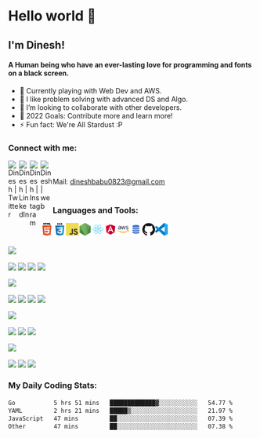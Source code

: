 # Hello world 👋
## I'm Dinesh!
#### A Human being who have an ever-lasting love for programming and fonts on a black screen.

- 🌱 Currently playing with Web Dev and AWS.
- 🔭 I like problem solving with advanced DS and Algo.
- 👯 I’m looking to collaborate with other developers.
- 🥅 2022 Goals: Contribute more and learn more!
- ⚡ Fun fact: We're All Stardust :P


### Connect with me:
[<img align="left" alt="Dinesh | Twitter" width="22px" src="https://cdn.jsdelivr.net/npm/simple-icons@v3/icons/twitter.svg" />][twitter] 
[<img align="left" alt="Dinesh | LinkedIn" width="22px" src="https://cdn.jsdelivr.net/npm/simple-icons@v3/icons/linkedin.svg" />][linkedin]
[<img align="left" alt="Dinesh | Instagram" width="22px" src="https://cdn.jsdelivr.net/npm/simple-icons@v3/icons/instagram.svg" />][instagram]
[<img align="left" alt="Dinesh | web" width="25px" src="https://cdn4.iconfinder.com/data/icons/web-icons-22/48/webpage-512.png" />][web]

<br/><br />
Mail: 
<dineshbabu0823@gmail.com>
<br/><br/>


### Languages and Tools:

<img align="left" alt="HTML5" width="26px" src="https://raw.githubusercontent.com/github/explore/80688e429a7d4ef2fca1e82350fe8e3517d3494d/topics/html/html.png" />
<img align="left" alt="CSS3" width="26px" src="https://raw.githubusercontent.com/github/explore/80688e429a7d4ef2fca1e82350fe8e3517d3494d/topics/css/css.png" />
<img align="left" alt="JavaScript" width="26px" src="https://raw.githubusercontent.com/github/explore/80688e429a7d4ef2fca1e82350fe8e3517d3494d/topics/javascript/javascript.png" />
<img align="left" alt="Node.js" width="26px" src="https://raw.githubusercontent.com/github/explore/80688e429a7d4ef2fca1e82350fe8e3517d3494d/topics/nodejs/nodejs.png" />

<img align="left" alt="React" width="26px" src="https://raw.githubusercontent.com/github/explore/80688e429a7d4ef2fca1e82350fe8e3517d3494d/topics/react/react.png" />

<img align="left" alt="Angular" width="26px" src="https://raw.githubusercontent.com/github/explore/80688e429a7d4ef2fca1e82350fe8e3517d3494d/topics/angular/angular.png" />

<img align="left" alt="aws" width="26px" src="https://raw.githubusercontent.com/github/explore/80688e429a7d4ef2fca1e82350fe8e3517d3494d/topics/aws/aws.png" />

<img align="left" alt="SQL" width="26px" src="https://raw.githubusercontent.com/github/explore/80688e429a7d4ef2fca1e82350fe8e3517d3494d/topics/sql/sql.png" />

<img align="left" alt="GitHub" width="26px" src="https://raw.githubusercontent.com/github/explore/78df643247d429f6cc873026c0622819ad797942/topics/github/github.png" />

<img align="left" alt="Visual Studio Code" width="26px" src="https://raw.githubusercontent.com/github/explore/80688e429a7d4ef2fca1e82350fe8e3517d3494d/topics/visual-studio-code/visual-studio-code.png" />
<br />
<br />

[twitter]: https://twitter.com/Dinesh853?s=08
[gmail]: <dineshbabu0823@gmail.com>
[instagram]: https://www.instagram.com/_.dinesh.____?r=nametag
[linkedin]: https://www.linkedin.com/in/dineshbabu853/
[web]: https://dineshbabu853.github.io/


![](https://img.shields.io/badge/Languages-informational?style=flat&logo=<LOGO_NAME>&logoColor=white&color=2bbc8a)

![](https://img.shields.io/badge/Javascript-</>-informational?style=flat&logo=<LOGO_NAME>&logoColor=white&color=2bbc8a)
![](https://img.shields.io/badge/Java-</>-informational?style=flat&logo=<LOGO_NAME>&logoColor=white&color=2bbc8a)
![](https://img.shields.io/badge/Typescript-</>-informational?style=flat&logo=<LOGO_NAME>&logoColor=white&color=2bbc8a)
![](https://img.shields.io/badge/C,C++-</>-informational?style=flat&logo=<LOGO_NAME>&logoColor=white&color=2bbc8a)

![](https://img.shields.io/badge/Frameworks_&_Libraries-informational?style=flat&logo=<LOGO_NAME>&logoColor=white&color=2bbc8a)

![](https://img.shields.io/badge/Node.js-</>-informational?style=flat&logo=<LOGO_NAME>&logoColor=white&color=2bbc8a)
![](https://img.shields.io/badge/React-</>-informational?style=flat&logo=<LOGO_NAME>&logoColor=white&color=2bbc8a)
![](https://img.shields.io/badge/Angular-</>-informational?style=flat&logo=<LOGO_NAME>&logoColor=white&color=2bbc8a)
![](https://img.shields.io/badge/AWS_Services-</>-informational?style=flat&logo=<LOGO_NAME>&logoColor=white&color=2bbc8a)

![](https://img.shields.io/badge/Architecture_&_DevOps-informational?style=flat&logo=<LOGO_NAME>&logoColor=white&color=2bbc8a)

![](https://img.shields.io/badge/Docker-</>-informational?style=flat&logo=<LOGO_NAME>&logoColor=white&color=2bbc8a)
![](https://img.shields.io/badge/Serverless-</>-informational?style=flat&logo=<LOGO_NAME>&logoColor=white&color=2bbc8a)
![](https://img.shields.io/badge/Microservices-</>-informational?style=flat&logo=<LOGO_NAME>&logoColor=white&color=2bbc8a)


![](https://img.shields.io/badge/Databases-informational?style=flat&logo=<LOGO_NAME>&logoColor=white&color=2bbc8a)

![](https://img.shields.io/badge/Mongodb-</>-informational?style=flat&logo=<LOGO_NAME>&logoColor=white&color=2bbc8a)
![](https://img.shields.io/badge/Dynamodb-</>-informational?style=flat&logo=<LOGO_NAME>&logoColor=white&color=2bbc8a)
![](https://img.shields.io/badge/MySQL-</>-informational?style=flat&logo=<LOGO_NAME>&logoColor=white&color=2bbc8a)

### My Daily Coding Stats:

<!--START_SECTION:waka-->

```text
Go           5 hrs 51 mins   █████████████▓░░░░░░░░░░░   54.77 %
YAML         2 hrs 21 mins   █████▒░░░░░░░░░░░░░░░░░░░   21.97 %
JavaScript   47 mins         ██░░░░░░░░░░░░░░░░░░░░░░░   07.39 %
Other        47 mins         ██░░░░░░░░░░░░░░░░░░░░░░░   07.38 %
```

<!--END_SECTION:waka-->
